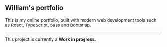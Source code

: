 ## William's portfolio
This is my online portfolio, built with modern web development tools such as React, TypeScript, Sass and Bootstrap. 

---

This project is currently a **Work in progress.** <br />
